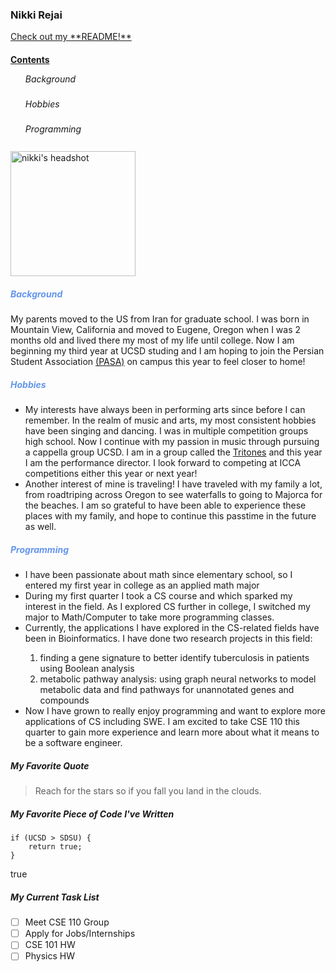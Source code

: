 <html>
<head>
  <link rel="stylesheet" href="style.css">
</head>
<body>
	<!-- headings -->
	<h3 >Nikki Rejai  </h3>
	<!-- relative links -->
	<a href="README.md">Check out my **README!**</a>
	<!-- section links -->
	<h4><u> Contents </u></h4>
		<!-- styling text -->
		<span style="line-height:0.5">
		<ul> 
			<h6> Background </h6>
			<h6> Hobbies </h6>
  			<h6> Programming </h6>
		</ul>
		</span>
	<!-- image -->
	<picture>
  		<img alt="nikki's headshot" src="pictures/DSC08971copy2.jpg" width=200px height=auto>
	</picture>
	<span style="color:CornflowerBlue"> <h5> Background </h5> </span>
		<p> My parents moved to the US from Iran for graduate school. I was born in Mountain View, California and moved to Eugene, Oregon when I was 2 months old and lived there my most of my life until college. Now I am beginning my third year at UCSD studing and I am hoping to join the Persian Student Association  <a href="https://www.iranianstudentsca.org/iranian-student-organizations">(PASA)</a> <!-- external link --> on campus this year to feel closer to home! </p>
	<span style="color:CornflowerBlue"> <h5> Hobbies </h5> </span>
		<ul><li> My interests have always been in performing arts since before I can remember. In the realm of music and arts, my most consistent hobbies have been singing and dancing. I was in multiple competition groups high school. Now I continue with my passion in music through pursuing a cappella group UCSD. I am in a group called the <a href="https://www.tritones.ucsd.edu">Tritones</a> <!-- external link --> and this year I am the performance director. I look forward to competing at ICCA competitions either this year or next year! </li>
		<li> Another interest of mine is traveling! I have traveled with my family a lot, from roadtriping across Oregon to see waterfalls to going to Majorca for the beaches. I am so grateful to have been able to experience these places with my family, and hope to continue this passtime in the future as well. </li></ul>
	<span style="color:CornflowerBlue"> <h5> Programming </h5> </span>
	<!-- unordered list -->
		<ul><li> I have been passionate about math since elementary school, so I entered my first year in college as an applied math major </li>
  			<li> During my first quarter I took a CS course and which sparked my interest in the field. As I  explored CS further in college, I switched my major to Math/Computer to take more programming classes.</li>
			<li> Currently, the applications I have explored in the CS-related fields have been in Bioinformatics. I have done two research projects in this field: </li>
			<!-- ordered list -->
				<ol>
					<li> finding a gene signature to better identify tuberculosis in patients using Boolean analysis </li>
					<li> metabolic pathway analysis: using graph neural networks to model metabolic data and find pathways for unannotated genes and compounds </li>
   				</ol>  
  			<li> Now I have grown to really enjoy programming and want to explore more applications of CS including SWE. I am excited to take CSE 110 this quarter to gain more experience and learn more about what it means to be a software engineer. </li></ul>

##### My Favorite Quote		
<!-- quoting text -->
> Reach for the stars so if you fall you land in the clouds.

##### My Favorite Piece of Code I've Written 
<!-- quoting code -->
```
if (UCSD > SDSU) {
	return true;
}
```
true

<!-- task list-->
##### My Current Task List 
- [ ] Meet CSE 110 Group
- [ ] Apply for Jobs/Internships
- [ ] CSE 101 HW
- [ ] Physics HW
</body>
</html>

